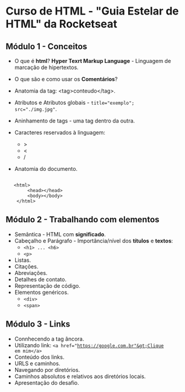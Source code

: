 # Curso de HTML - "Guia Estelar de HTML" da Rocketseat

## Módulo 1 - Conceitos

* O que é **html**? 
**Hyper Texrt Markup Language** - Linguagem de marcação de hipertextos.

* O que são e como usar os **Comentários**? 
* Anatomia da tag: &lt;tag&gt;conteudo&lt;/tag&gt;.
* Atributos e Atributos globais - <code>title="exemplo"; src="./img.jpg"</code>.
* Aninhamento de tags - uma tag dentro da outra.
* Caracteres reservados à linguagem:
    * &gt;
    * &lt;
    * /
* Anatomia do documento. 
<pre><code>
   &lt;html&gt;
        &lt;head&gt;&lt;/head&gt;
        &lt;body&gt;&lt;/body&gt;
    &lt;/html&gt;
</code></pre>

## Módulo 2 - Trabalhando com elementos

* Semântica - HTML com **significado**.
* Cabeçalho e Parágrafo - Importância/nível dos **títulos** e **textos**:
    * <code>&lt;h1&gt; ... &lt;h6&gt;</code>
    * <code>&lt;p&gt;</code>
* Listas.
* Citações.
* Abreviações.
* Detalhes de contato.
* Representação de código.
* Elementos genéricos.
    * <code>&lt;div&gt;</code>
    * <code>&lt;span&gt;</code>

## Módulo 3 - Links

* Connhecendo a tag âncora.
* Utilizando link: <code>&lt;a href="https://google.com.br"&gt;Clique em mim&lt;/a&gt;</code>
* Conteúdo dos links.
* URLS e caminhos.
* Navegando por diretórios.
* Caminhos absolutos e relativos aos diretórios locais.
* Apresentação do desafio.
